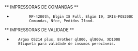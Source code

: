   ** IMPRESSORAS  DE COMANDAS **
-             MP-4200th, Elgin I8 Full, Elgin I9, IRIS-POS200C
              Comandas, Nfce, Pedidos Ifood.

** IMPRESSORAS DE VALIDADE **
-        Argox OS214 plus, Brother ql800, ql800w, XD1008
         Etiqueta para validade de insumos perecíveis.


